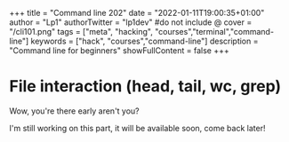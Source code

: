 +++
title = "Command line 202"
date = "2022-01-11T19:00:35+01:00"
author = "Lp1"
authorTwitter = "lp1dev" #do not include @
cover = "/cli101.png"
tags = ["meta", "hacking", "courses","terminal","command-line"]
keywords = ["hack", "courses","command-line"]
description = "Command line for beginners"
showFullContent = false
+++

# File interaction (head, tail, wc, grep)

Wow, you're there early aren't you?

I'm still working on this part, it will be available soon, come back later!